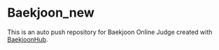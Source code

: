 # Baekjoon_new
This is an auto push repository for Baekjoon Online Judge created with [BaekjoonHub](https://github.com/BaekjoonHub/BaekjoonHub).
